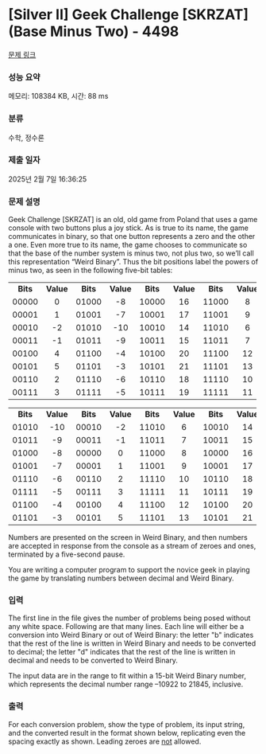 # [Silver II] Geek Challenge [SKRZAT] (Base Minus Two) - 4498 

[문제 링크](https://www.acmicpc.net/problem/4498) 

### 성능 요약

메모리: 108384 KB, 시간: 88 ms

### 분류

수학, 정수론

### 제출 일자

2025년 2월 7일 16:36:25

### 문제 설명

<p>Geek Challenge [SKRZAT] is an old, old game from Poland that uses a game console with two buttons plus a joy stick. As is true to its name, the game communicates in binary, so that one button represents a zero and the other a one. Even more true to its name, the game chooses to communicate so that the base of the number system is minus two, not plus two, so we’ll call this representation “Weird Binary”. Thus the bit positions label the powers of minus two, as seen in the following five-bit tables:</p>

<table class="table table-bordered" style="width:500px">
	<tbody>
		<tr>
			<td style="text-align: center;"><strong>Bits</strong></td>
			<td style="text-align: center;"><strong>Value</strong></td>
			<td style="text-align: center;"><strong>Bits</strong></td>
			<td style="text-align: center;"><strong>Value</strong></td>
			<td style="text-align: center;"><strong>Bits</strong></td>
			<td style="text-align: center;"><strong>Value</strong></td>
			<td style="text-align: center;"><strong>Bits</strong></td>
			<td style="text-align: center;"><strong>Value</strong></td>
		</tr>
		<tr>
			<td style="text-align: center;">00000</td>
			<td style="text-align: center;">0</td>
			<td style="text-align: center;">01000</td>
			<td style="text-align: center;">-8</td>
			<td style="text-align: center;">10000</td>
			<td style="text-align: center;">16</td>
			<td style="text-align: center;">11000</td>
			<td style="text-align: center;">8</td>
		</tr>
		<tr>
			<td style="text-align: center;">00001</td>
			<td style="text-align: center;">1</td>
			<td style="text-align: center;">01001</td>
			<td style="text-align: center;">-7</td>
			<td style="text-align: center;">10001</td>
			<td style="text-align: center;">17</td>
			<td style="text-align: center;">11001</td>
			<td style="text-align: center;">9</td>
		</tr>
		<tr>
			<td style="text-align: center;">00010</td>
			<td style="text-align: center;">-2</td>
			<td style="text-align: center;">01010</td>
			<td style="text-align: center;">-10</td>
			<td style="text-align: center;">10010</td>
			<td style="text-align: center;">14</td>
			<td style="text-align: center;">11010</td>
			<td style="text-align: center;">6</td>
		</tr>
		<tr>
			<td style="text-align: center;">00011</td>
			<td style="text-align: center;">-1</td>
			<td style="text-align: center;">01011</td>
			<td style="text-align: center;">-9</td>
			<td style="text-align: center;">10011</td>
			<td style="text-align: center;">15</td>
			<td style="text-align: center;">11011</td>
			<td style="text-align: center;">7</td>
		</tr>
		<tr>
			<td style="text-align: center;">00100</td>
			<td style="text-align: center;">4</td>
			<td style="text-align: center;">01100</td>
			<td style="text-align: center;">-4</td>
			<td style="text-align: center;">10100</td>
			<td style="text-align: center;">20</td>
			<td style="text-align: center;">11100</td>
			<td style="text-align: center;">12</td>
		</tr>
		<tr>
			<td style="text-align: center;">00101</td>
			<td style="text-align: center;">5</td>
			<td style="text-align: center;">01101</td>
			<td style="text-align: center;">-3</td>
			<td style="text-align: center;">10101</td>
			<td style="text-align: center;">21</td>
			<td style="text-align: center;">11101</td>
			<td style="text-align: center;">13</td>
		</tr>
		<tr>
			<td style="text-align: center;">00110</td>
			<td style="text-align: center;">2</td>
			<td style="text-align: center;">01110</td>
			<td style="text-align: center;">-6</td>
			<td style="text-align: center;">10110</td>
			<td style="text-align: center;">18</td>
			<td style="text-align: center;">11110</td>
			<td style="text-align: center;">10</td>
		</tr>
		<tr>
			<td style="text-align: center;">00111</td>
			<td style="text-align: center;">3</td>
			<td style="text-align: center;">01111</td>
			<td style="text-align: center;">-5</td>
			<td style="text-align: center;">10111</td>
			<td style="text-align: center;">19</td>
			<td style="text-align: center;">11111</td>
			<td style="text-align: center;">11</td>
		</tr>
	</tbody>
</table>

<p> </p>

<table class="table table-bordered" style="width:500px">
	<tbody>
		<tr>
			<td style="text-align: center;"><strong>Bits</strong></td>
			<td style="text-align: center;"><strong>Value</strong></td>
			<td style="text-align: center;"><strong>Bits</strong></td>
			<td style="text-align: center;"><strong>Value</strong></td>
			<td style="text-align: center;"><strong>Bits</strong></td>
			<td style="text-align: center;"><strong>Value</strong></td>
			<td style="text-align: center;"><strong>Bits</strong></td>
			<td style="text-align: center;"><strong>Value</strong></td>
		</tr>
		<tr>
			<td style="text-align: center;">01010</td>
			<td style="text-align: center;">-10</td>
			<td style="text-align: center;">00010</td>
			<td style="text-align: center;">-2</td>
			<td style="text-align: center;">11010</td>
			<td style="text-align: center;">6</td>
			<td style="text-align: center;">10010</td>
			<td style="text-align: center;">14</td>
		</tr>
		<tr>
			<td style="text-align: center;">01011</td>
			<td style="text-align: center;">-9</td>
			<td style="text-align: center;">00011</td>
			<td style="text-align: center;">-1</td>
			<td style="text-align: center;">11011</td>
			<td style="text-align: center;">7</td>
			<td style="text-align: center;">10011</td>
			<td style="text-align: center;">15</td>
		</tr>
		<tr>
			<td style="text-align: center;">01000</td>
			<td style="text-align: center;">-8</td>
			<td style="text-align: center;">00000</td>
			<td style="text-align: center;">0</td>
			<td style="text-align: center;">11000</td>
			<td style="text-align: center;">8</td>
			<td style="text-align: center;">10000</td>
			<td style="text-align: center;">16</td>
		</tr>
		<tr>
			<td style="text-align: center;">01001</td>
			<td style="text-align: center;">-7</td>
			<td style="text-align: center;">00001</td>
			<td style="text-align: center;">1</td>
			<td style="text-align: center;">11001</td>
			<td style="text-align: center;">9</td>
			<td style="text-align: center;">10001</td>
			<td style="text-align: center;">17</td>
		</tr>
		<tr>
			<td style="text-align: center;">01110</td>
			<td style="text-align: center;">-6</td>
			<td style="text-align: center;">00110</td>
			<td style="text-align: center;">2</td>
			<td style="text-align: center;">11110</td>
			<td style="text-align: center;">10</td>
			<td style="text-align: center;">10110</td>
			<td style="text-align: center;">18</td>
		</tr>
		<tr>
			<td style="text-align: center;">01111</td>
			<td style="text-align: center;">-5</td>
			<td style="text-align: center;">00111</td>
			<td style="text-align: center;">3</td>
			<td style="text-align: center;">11111</td>
			<td style="text-align: center;">11</td>
			<td style="text-align: center;">10111</td>
			<td style="text-align: center;">19</td>
		</tr>
		<tr>
			<td style="text-align: center;">01100</td>
			<td style="text-align: center;">-4</td>
			<td style="text-align: center;">00100</td>
			<td style="text-align: center;">4</td>
			<td style="text-align: center;">11100</td>
			<td style="text-align: center;">12</td>
			<td style="text-align: center;">10100</td>
			<td style="text-align: center;">20</td>
		</tr>
		<tr>
			<td style="text-align: center;">01101</td>
			<td style="text-align: center;">-3</td>
			<td style="text-align: center;">00101</td>
			<td style="text-align: center;">5</td>
			<td style="text-align: center;">11101</td>
			<td style="text-align: center;">13</td>
			<td style="text-align: center;">10101</td>
			<td style="text-align: center;">21</td>
		</tr>
	</tbody>
</table>

<p>Numbers are presented on the screen in Weird Binary, and then numbers are accepted in response from the console as a stream of zeroes and ones, terminated by a five-second pause.</p>

<p>You are writing a computer program to support the novice geek in playing the game by translating numbers between decimal and Weird Binary.</p>

### 입력 

 <p>The first line in the file gives the number of problems being posed without any white space. Following are that many lines. Each line will either be a conversion into Weird Binary or out of Weird Binary: the letter "b" indicates that the rest of the line is written in Weird Binary and needs to be converted to decimal; the letter "d" indicates that the rest of the line is written in decimal and needs to be converted to Weird Binary.</p>

<p>The input data are in the range to fit within a 15-bit Weird Binary number, which represents the decimal number range –10922 to 21845, inclusive.</p>

### 출력 

 <p>For each conversion problem, show the type of problem, its input string, and the converted result in the format shown below, replicating even the spacing exactly as shown. Leading zeroes are <u>not</u> allowed.</p>

